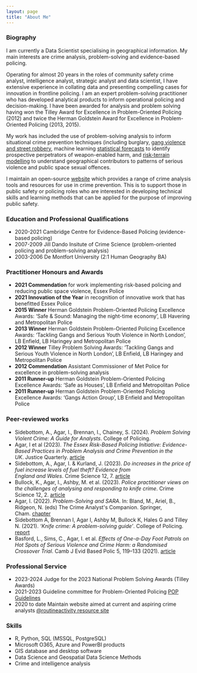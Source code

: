 ```yaml
---
layout: page
title: "About Me"
---
```


### Biography

I am currently a Data Scientist specialising in geographical information. My main interests are crime analysis, problem-solving and evidence-based policing. 

Operating for almost 20 years in the roles of community safety crime analyst, intelligence analyst, strategic analyst and data scientist, I have extensive experience in collating data and presenting compelling cases for innovation in frontline policing. I am an expert problem-solving practitioner who has developed analytical products to inform operational policing and decision-making. I have been awarded for analysis and problem solving having won the Tilley Award for Excellence in Problem-Oriented Policing (2012) and twice the Herman Goldstein Award for Excellence in Problem-Oriented Policing (2013, 2015).

My work has included the use of problem-solving analysis to inform situational crime prevention techniques (including burglary, [gang violence and street robbery](https://www.taylorfrancis.com/chapters/edit/10.4324/9780429457357-5/gang-violence-enfield-london-lisa-tompson-kate-bowers), machine learning <a href="https://www.sebp.police.uk/2020-virtual-conference" target="_blank">statistical forecasts</a> to identify prospective perpetrators of weapon-enabled harm, and <a href="https://www.tandfonline.com/doi/full/10.1080/07418825.2023.2209163" target="_blank">risk-terrain modelling</a> to understand geographical contributors to patterns of serious violence and public space sexual offences. 

I maintain an open-source <a href="https://sites.google.com/view/routineactivity/home?authuser=0" target="_blank">website</a> which provides a range of crime analysis tools and resources for use in crime prevention. This is to support those in public safety or policing roles who are interested in developing technical skills and learning methods that can be applied for the purpose of improving public safety.

### Education and Professional Qualifications

* 2020-2021 Cambridge Centre for Evidence-Based Policing (evidence-based policing)
* 2007-2009 Jill Dando Insitute of Crime Science (problem-oriented policing and problem-solving analysis)
* 2003-2006 De Montfort University (2:1 Human Geography BA)

### Practitioner Honours and Awards

* **2021 Commendation** for work implementing risk-based policing and reducing public space violence, Essex Police
* **2021 Innovation of the Year** in recognition of innovative work that has benefitted Essex Police
* **2015 Winner** Herman Goldstein Problem-Oriented Policing Excellence Awards: ‘Safe & Sound: Managing the night-time economy’, LB Havering and Metropolitan Police
* **2013 Winner** Herman Goldstein Problem-Oriented Policing Excellence Awards: ‘Tackling Gangs and Serious Youth Violence in North London’, LB Enfield, LB Haringey and Metropolitan Police
* **2012 Winner** Tilley Problem Solving Awards: ‘Tackling Gangs and Serious Youth Violence in North London’, LB Enfield, LB Haringey and Metropolitan Police
* **2012 Commendation** Assistant Commissioner of Met Police for excellence in problem-solving analysis
* **2011 Runner-up** Herman Goldstein Problem-Oriented Policing Excellence Awards: ‘Safe as Houses’, LB Enfield and Metropolitan Police
* **2011 Runner-up** Herman Goldstein Problem-Oriented Policing Excellence Awards: ‘Gangs Action Group’, LB Enfield and Metropolitan Police

### Peer-reviewed works

* Sidebottom, A., Agar, I., Brennan, I., Chainey, S. (2024). *Problem Solving Violent Crime: A Guide for Analysts*. College of Policing.
* Agar, I et al (2023). *The Essex Risk-Based Policing Initiative: Evidence-Based Practices in Problem Analysis and Crime Prevention in the UK*. Justice Quarterly. <a href="https://www.tandfonline.com/doi/full/10.1080/07418825.2023.2209163" target="_blank">article</a>
* Sidebottom, A., Agar, I. & Kurland, J. (2023). *Do increases in the price of fuel increase levels of fuel theft? Evidence from England and Wales*. Crime Science 12, 7. <a href="https://crimesciencejournal.biomedcentral.com/articles/10.1186/s40163-023-00182-7#citeas" target="_blank">article</a>
* Bullock, K., Agar, I., Ashby, M. et al. (2023). *Police practitioner views on the challenges of analysing and responding to knife crime*. Crime Science 12, 2. <a href="https://crimesciencejournal.biomedcentral.com/articles/10.1186/s40163-022-00180-1" target="_blank">article</a>
* Agar, I. (2022). *Problem-Solving and SARA*. In: Bland, M., Ariel, B., Ridgeon, N. (eds) The Crime Analyst's Companion. Springer, Cham. <a href="https://link.springer.com/chapter/10.1007/978-3-030-94364-6_14" target="_blank">chapter</a>
* Sidebottom A, Brennan I, Agar I, Ashby M, Bullock K, Hales G and Tilley N. (2021). *‘Knife crime: A problem-solving guide’*. College of Policing. <a href="https://assets.college.police.uk/s3fs-public/2021-11/Knife-crime-a-problem-solving-guide.pdf" target="_blank">report</a>
* Basford, L., Sims, C., Agar, I. et al. *Effects of One-a-Day Foot Patrols on Hot Spots of Serious Violence and Crime Harm: a Randomised Crossover Trial*. Camb J Evid Based Polic 5, 119–133 (2021). <a href="https://link.springer.com/article/10.1007/s41887-021-00067-2" target="_blank">article</a>

### Professional Service

* 2023-2024 Judge for the 2023 National Problem Solving Awards (Tilley Awards)
* 2021-2023 Guideline committee for Problem-Oriented Policing <a href="https://www.college.police.uk/article/problem-oriented-policing-pop-guidelines" target="_blank">POP Guidelines</a>
* 2020 to date Maintain website aimed at current and aspiring crime analysts <a href="https://sites.google.com/view/routineactivity/home?authuser=0" target="_blank">@routineactivity resource site</a>
  

### Skills

* R, Python, SQL (MSSQL, PostgreSQL)
* Microsoft O365, Azure and PowerBI products
* GIS database and desktop software
* Data Science and Geospatial Data Science Methods
* Crime and intelligence analysis






